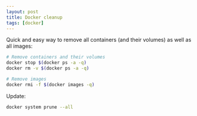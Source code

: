 ```yaml
---
layout: post
title: Docker cleanup
tags: [docker]
---
```


Quick and easy way to remove all containers (and their volumes) as well as all images:

```bash
# Remove containers and their volumes
docker stop $(docker ps -a -q)
docker rm -v $(docker ps -a -q)

# Remove images
docker rmi -f $(docker images -q)
```

Update:

```bash
docker system prune --all
```
